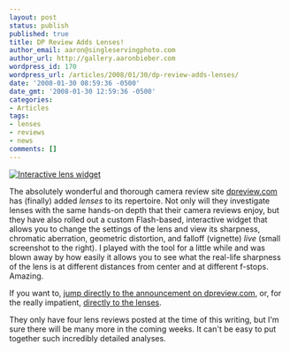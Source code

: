 ```yaml
---
layout: post
status: publish
published: true
title: DP Review Adds Lenses!
author_email: aaron@singleservingphoto.com
author_url: http://gallery.aaronbieber.com
wordpress_id: 170
wordpress_url: /articles/2008/01/30/dp-review-adds-lenses/
date: '2008-01-30 08:59:36 -0500'
date_gmt: '2008-01-30 12:59:36 -0500'
categories:
- Articles
tags:
- lenses
- reviews
- news
comments: []
---
```

[![](/wp-content/uploads/2011/12/2230002043_2604313044_m.jpg "Interactive lens widget")](/wp-content/uploads/2011/12/2230002043_2604313044_m.jpg)

The absolutely wonderful and thorough camera review site
[dpreview.com](http://www.dpreview.com) has (finally) added _lenses_ to
its repertoire. Not only will they investigate lenses with the same
hands-on depth that their camera reviews enjoy, but they have also
rolled out a custom Flash-based, interactive widget that allows you to
change the settings of the lens and view its sharpness, chromatic
aberration, geometric distortion, and falloff (vignette) _live_ (small
screenshot to the right). I played with the tool for a little while and
was blown away by how easily it allows you to see what the real-life
sharpness of the lens is at different distances from center and at
different f-stops. Amazing.

If you want to,
[jump directly to the announcement on dpreview.com](http://www.dpreview.com/news/0801/08012913dpreviewlensreviews.asp),
or, for the really impatient,
[directly to the lenses](http://www.dpreview.com/lensreviews/).

They only have four lens reviews posted at the time of this writing, but
I'm sure there will be many more in the coming weeks. It can't be easy
to put together such incredibly detailed analyses.
